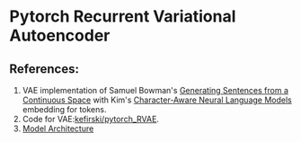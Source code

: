 # Pytorch Recurrent Variational Autoencoder 

## References:
1. VAE implementation of Samuel Bowman's [Generating Sentences from a Continuous Space](https://arxiv.org/abs/1511.06349#)
with Kim's [Character-Aware Neural Language Models](https://arxiv.org/abs/1508.06615) embedding for tokens. 
2. Code for VAE:[kefirski/pytorch_RVAE](https://github.com/kefirski/pytorch_RVAE).  
3. [Model Architecture](https://arxiv.org/pdf/1709.05074.pdf)
